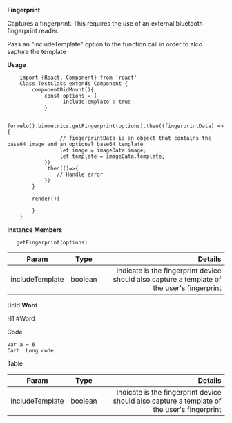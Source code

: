 **Fingerprint**

Captures a fingerprint. This requires the use of an external bluetooth fingerprint reader.

Pass an "includeTemplate" option to the function call in order to alco sapture the template

**Usage**

```js+lineNumbers:true
    import {React, Component} from 'react'
    Class TestClass extends Component {
        componentDidMount(){
            const options = {
                  includeTemplate : true
            }
            
            formelo().biometrics.getFingerprint(options).then((fingerprintData) => {
                 // fingerprintData is an object that contains the base64 image and an optional base64 template 
                 let image = imageData.image;
                 let template = imageData.template;
            })
            .then(()=>{
                // Handle error
            })
        }
        
        render(){
            
        }
    }
```
**Instance Members**

 ```js+lineNumbers:true
    getFingerprint(options)
 ```
 
| Param        | Type           | Details  |
| ------------- |:-------------:| -----:|
| includeTemplate     | boolean | Indicate is the fingerprint device should also capture a template of the user's fingerprint |


Bold
**Word**

H1
#Word

Code
```js+lineNumbers:true
Var a = 6
Carb. Long code
```
Table

| Param        | Type           | Details  |
| ------------- |:-------------:| -----:|
| includeTemplate     | boolean | Indicate is the fingerprint device should also capture a template of the user's fingerprint |
